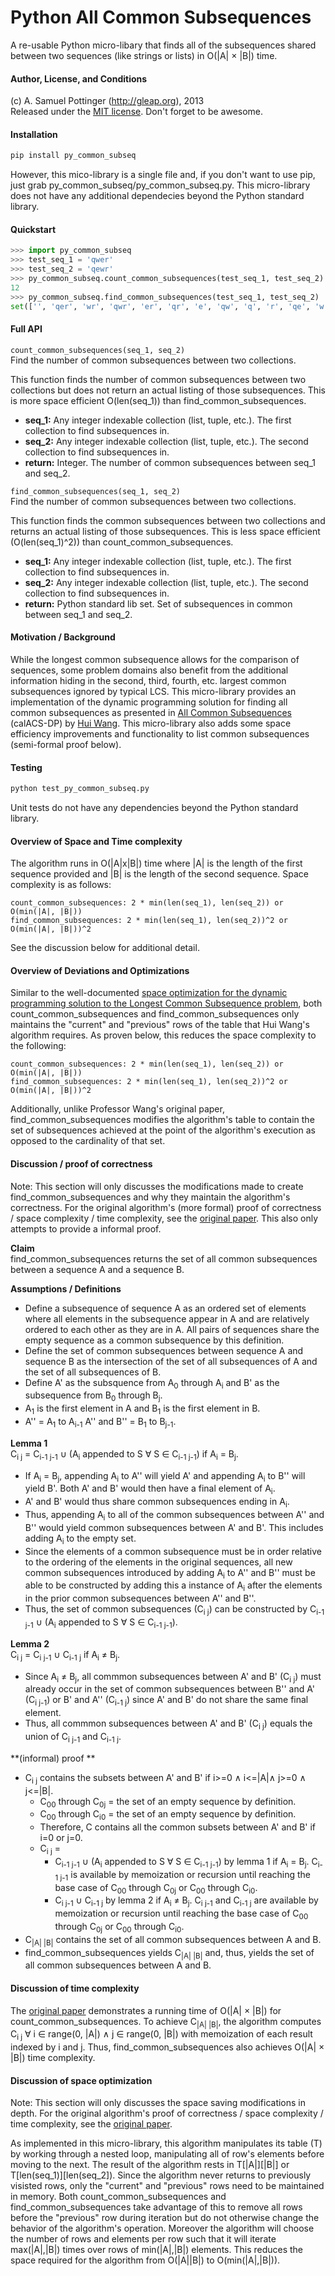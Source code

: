 Python All Common Subsequences
==============================
A re-usable Python micro-libary that finds all of the subsequences shared between two sequences (like strings or lists) in O(|A| × |B|) time. 


#### Author, License, and Conditions
(c) A. Samuel Pottinger (http://gleap.org), 2013  
Released under the [MIT license](http://opensource.org/licenses/MIT). Don't forget to be awesome.


#### Installation
```bash
pip install py_common_subseq
```
However, this mico-library is a single file and, if you don't want to use pip, just grab py_common_subseq/py_common_subseq.py. This micro-library does not have any additional dependecies beyond the Python standard library.


#### Quickstart
```python
>>> import py_common_subseq
>>> test_seq_1 = 'qwer'
>>> test_seq_2 = 'qewr'
>>> py_common_subseq.count_common_subsequences(test_seq_1, test_seq_2)
12
>>> py_common_subseq.find_common_subsequences(test_seq_1, test_seq_2)
set(['', 'qer', 'wr', 'qwr', 'er', 'qr', 'e', 'qw', 'q', 'r', 'qe', 'w'])
```


#### Full API

```count_common_subsequences(seq_1, seq_2)```   
Find the number of common subsequences between two collections.

This function finds the number of common subsequences between two
collections but does not return an actual listing of those subsequences.
This is more space efficient O(len(seq_1)) than find_common_subsequences.
 
 - **seq_1:** Any integer indexable collection (list, tuple, etc.). The first collection to find subsequences in.
 - **seq_2:** Any integer indexable collection (list, tuple, etc.). The second collection to find subsequences in.
 - **return:** Integer. The number of common subsequences between seq_1 and seq_2.


```find_common_subsequences(seq_1, seq_2)```  
Find the number of common subsequences between two collections.

This function finds the common subsequences between two collections and
returns an actual listing of those subsequences. This is less space
efficient (O(len(seq_1)^2)) than count_common_subsequences.
 
 - **seq_1:** Any integer indexable collection (list, tuple, etc.). The first collection to find subsequences in.
 - **seq_2:** Any integer indexable collection (list, tuple, etc.). The second collection to find subsequences in.
 - **return:** Python standard lib set. Set of subsequences in common between seq_1 and seq_2.


#### Motivation / Background
While the longest common subsequence allows for the comparison of sequences, some problem domains also benefit from the additional information hiding in the second, third, fourth, etc. largest common subsequences ignored by typical LCS. This micro-library provides an implementation of the dynamic programming solution for finding all common subsequences as presented in [All Common Subsequences](http://dl.acm.org/citation.cfm?id=1625377) (calACS-DP) by [Hui Wang](http://www.ulster.ac.uk/staff/h.wang.html). This micro-library also adds some space efficiency improvements and functionality to list common subsequences (semi-formal proof below).


#### Testing
```bash
python test_py_common_subseq.py
```
Unit tests do not have any dependencies beyond the Python standard library.


#### Overview of Space and Time complexity
The algorithm runs in O(|A|x|B|) time where |A| is the length of the first sequence provided and |B| is the length of the second sequence. Space complexity is as follows: 
```
count_common_subsequences: 2 * min(len(seq_1), len(seq_2)) or O(min(|A|, |B|)) 
find_common_subsequences: 2 * min(len(seq_1), len(seq_2))^2 or O(min(|A|, |B|))^2
```
See the discussion below for additional detail.


#### Overview of Deviations and Optimizations
Similar to the well-documented [space optimization for the dynamic programming solution to the Longest Common Subsequence problem](http://en.wikipedia.org/wiki/Longest_common_subsequence_problem#Reduce_the_required_space), both count_common_subsequences and find_common_subsequences only maintains the "current" and "previous" rows of the table that Hui Wang's algorithm requires. As proven below, this reduces the space complexity to the following:
```
count_common_subsequences: 2 * min(len(seq_1), len(seq_2)) or O(min(|A|, |B|)) 
find_common_subsequences: 2 * min(len(seq_1), len(seq_2))^2 or O(min(|A|, |B|))^2
```

Additionally, unlike Professor Wang's original paper, find_common_subsequences modifies the algorithm's table to contain the set of subsequences achieved at the point of the algorithm's execution as opposed to the cardinality of that set.


#### Discussion / proof of correctness
Note: This section will only discusses the modifications made to create find_common_subsequences and why they maintain the algorithm's correctness. For the original algorithm's (more formal) proof of correctness / space complexity / time complexity, see the [original paper](http://dl.acm.org/citation.cfm?id=1625377). This also only attempts to provide a informal proof.

**Claim**  
find_common_subsequences returns the set of all common subsequences between a sequence A and a sequence B.

**Assumptions / Definitions**  
 - Define a subsequence of sequence A as an ordered set of elements where all elements in the subsequence appear in A and are relatively ordered to each other as they are in A. All pairs of sequences share the empty sequence as a common subsequence by this definition.
 - Define the set of common subsequences between sequence A and sequence B as the intersection of the set of all subsequences of A and the set of all subsequences of B.
 - Define A' as the subsquence from A<sub>0</sub> through A<sub>i</sub> and B' as the subsequence from B<sub>0</sub> through B<sub>j</sub>.
 - A<sub>1</sub> is the first element in A and B<sub>1</sub> is the first element in B.
 - A'' = A<sub>1</sub> to A<sub>i-1</sub> A'' and B'' = B<sub>1</sub> to B<sub>j-1</sub>.


**Lemma 1**  
C<sub>i j</sub> = C<sub>i-1 j-1</sub> ∪ (A<sub>i</sub> appended to S ∀ S ∈ C<sub>i-1 j-1</sub>) if A<sub>i</sub> = B<sub>j</sub>.  

 - If A<sub>i</sub> = B<sub>j</sub>, appending A<sub>i</sub> to A'' will yield A' and appending A<sub>i</sub> to B'' will yield B'. Both A' and B' would then have a final element of A<sub>i</sub>.
 - A' and B' would thus share common subsequences ending in A<sub>i</sub>.
 - Thus, appending A<sub>i</sub> to all of the common subsequences between A'' and B'' would yield common subsequences between A' and B'. This includes adding A<sub>i</sub> to the empty set.
 - Since the elements of a common subsequence must be in order relative to the ordering of the elements in the original sequences, all new common subsequences introduced by adding A<sub>i</sub> to A'' and B'' must be able to be constructed by adding this a instance of A<sub>i</sub> after the elements in the prior common subsequences between A'' and B''.
 - Thus, the set of common subsequences (C<sub>i j</sub>) can be constructed by C<sub>i-1 j-1</sub> ∪ (A<sub>i</sub> appended to S ∀ S ∈ C<sub>i-1 j-1</sub>).
 

**Lemma 2**  
C<sub>i j</sub> = C<sub>i j-1</sub> ∪ C<sub>i-1 j</sub> if A<sub>i</sub> ≠ B<sub>j</sub>.

 - Since A<sub>i</sub> ≠ B<sub>j</sub>, all commmon subsequences between A' and B' (C<sub>i j</sub>) must already occur in the set of common subsequences between B'' and A' (C<sub>i j-1</sub>) or B' and A'' (C<sub>i-1 j</sub>) since A' and B' do not share the same final element.
 - Thus, all commmon subsequences between A' and B' (C<sub>i j</sub>) equals the union of C<sub>i j-1</sub> and C<sub>i-1 j</sub>.
 
 
**(informal) proof **  
 - C<sub>i j</sub> contains the subsets between A' and B' if i>=0 ∧ i<=|A|∧ j>=0 ∧ j<=|B|.
   - C<sub>00</sub> through C<sub>0j</sub> = the set of an empty sequence by definition.
   - C<sub>00</sub> through C<sub>i0</sub> = the set of an empty sequence by definition.
   - Therefore, C contains all the common subsets between A' and B' if i=0 or j=0.
   - C<sub>i j</sub> = 
     - C<sub>i-1 j-1</sub> ∪ (A<sub>i</sub> appended to S ∀ S ∈ C<sub>i-1 j-1</sub>) by lemma 1 if A<sub>i</sub> = B<sub>j</sub>. C<sub>i-1 j-1</sub> is available by memoization or recursion until reaching the base case of C<sub>00</sub> through C<sub>0j</sub> or C<sub>00</sub> through C<sub>i0</sub>.
     - C<sub>i j-1</sub> ∪ C<sub>i-1 j</sub> by lemma 2 if A<sub>i</sub> ≠ B<sub>j</sub>. C<sub>i j-1</sub> and C<sub>i-1 j</sub> are available by memoization or recursion until reaching the base case of C<sub>00</sub> through C<sub>0j</sub> or C<sub>00</sub> through C<sub>i0</sub>.
 - C<sub>|A| |B|</sub> contains the set of all common subsequences between A and B.
 - find_common_subsequences yields C<sub>|A| |B|</sub> and, thus, yields the set of all common subsequences between A and B.


#### Discussion of time complexity

The [original paper](http://dl.acm.org/citation.cfm?id=1625377) demonstrates a running time of O(|A| × |B|) for count_common_subsequences. To achieve C<sub>|A| |B|</sub>, the algorithm computes C<sub>i j</sub> ∀ i ∈ range(0, |A|) ∧ j ∈ range(0, |B|) with memoization of each result indexed by i and j. Thus, find_common_subsequences also achieves O(|A| × |B|) time complexity.


#### Discussion of space optimization

Note: This section will only discusses the space saving modifications in depth. For the original algorithm's proof of correctness / space complexity / time complexity, see the [original paper](http://dl.acm.org/citation.cfm?id=1625377).

As implemented in this micro-library, this algorithm manipulates its table (T) by working through a nested loop, manipulating all of row's elements before moving to the next. The result of the algorithm rests in T[|A|][|B|] or T[len(seq_1)][len(seq_2]). Since the algorithm never returns to previously visisted rows, only the "current" and "previous" rows need to be maintained in memory. Both count_common_subsequences and find_common_subsequences take advantage of this to remove all rows before the "previous" row during iteration but do not otherwise change the behavior of the algorithm's operation. Moreover the algorithm will choose the number of rows and elements per row such that it will iterate max(|A|,|B|) times over rows of min(|A|,|B|) elements. This reduces the space required for the algorithm from O(|A||B|) to O(min(|A|,|B|)).